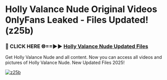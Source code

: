 # Holly Valance Nude Original Videos 0nlyFans Leaked - Files Updated! (z25b)

<h3>🔴 CLICK HERE 🌐==►► <a href="https://tinyurl.com/5h6xmrr3" rel="nofollow">Holly Valance Nude Updated Files</a></h3>

Get Holly Valance Nude and all content. Now you can access all videos and pictures of Holly Valance Nude. New Updated Files 2025!

[![z25b](https://i.imgur.com/KVD873Z.gif)](https://tinyurl.com/5h6xmrr3)
